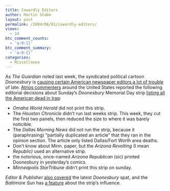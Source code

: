 ```yaml
---
title: Cowardly Editors
author: Martin Stabe
layout: post
permalink: /2004/06/01/cowardly-editors/
views:
  - 14
btc_comment_counts:
  - 'a:0:{}'
btc_comment_summary:
  - 'a:0:{}'
categories:
  - Miscellanea
---
```

As *The Guardian* noted last week, the syndicated political cartoon *Doonesbury* is [causing certain American newspaper editors a lot of trouble][1] of late. [Atrios commenters][2] around the United States reported the following editorial decisions about Sunday&#8217;s *Doonesbury* Memorial Day strip [listing all the American dead in Iraq][3]: 

  * *Omaha World Herald* did not print this strip.
  * The *Houston Chronicle* didn&#8217;t run last weeks strip. This week, they cut the first two panels, then reduced the size to where it was barely noticible.
  * The *Dallas Morning News* did not run the strip, because it (paraphrasing) &#8220;partially duplicated an article&#8221; that they ran in the opinion section. The article only listed Dallas/Fort Worth area deaths.
  * Don&#8217;t know about Minn. paper, but the *Arizona Revolting* (I mean *Republic)* used an alternative strip.
  * the notorious, once-named *Arizona Republican* (sic) printed Doonesbury in yesterday&#8217;s comics. 
  * *Minneapolis StarTribune* didn&#8217;t print this strip on sunday.

*Editor & Publisher* [also covered][4] the latest *Doonesbury* spat, and the *Baltimore Sun* has [a feature][5] about the strip&#8217;s influence.

 [1]: http://www.guardian.co.uk/Iraq/Story/0,2763,1225703,00.html
 [2]: http://atrios.blogspot.com/2004_05_30_atrios_archive.html#108600987589171391
 [3]: http://www.doonesbury.com/strip/dailydose/index.html?uc_full_date=20040530
 [4]: http://www.mediainfo.com/eandp/news/article_display.jsp?vnu_content_id=1000516655
 [5]: http://www.baltimoresun.com/features/bal-to.doonesbury01jun01,0,2221514.story?coll=bal-features-headlines